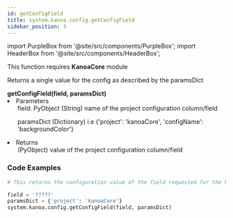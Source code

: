 ```yaml
---
id: getConfigField
title: system.kanoa.config.getConfigField
sidebar_position: 3
---
```

import PurpleBox from '@site/src/components/PurpleBox';
import HeaderBox from '@site/src/components/HeaderBox';


<PurpleBox>This function requires <b>KanoaCore</b> module</PurpleBox>

<HeaderBox header="Description">Returns a single value for the config as described by the paramsDict </HeaderBox>

<HeaderBox header="Syntax">
    <b>getConfigField(field, paramsDict) </b>
    <li> Parameters <br />
        <ul>field: PyObject (String) name of the project configuration column/field </ul>
        <ul>paramsDict (Dictionary) i.e &#123;'project': 'kanoaCore', 'configName': 'backgroundColor'} </ul>
    </li>
    <li> Returns <br />
        <ul>(PyObject) value of the project configuration column/field</ul>
    </li>
</HeaderBox>


### Code Examples

```py
# This returns the configuration value of the field requested for the kanoaCore projet

field = '?????'
paramsDict = {'project': 'kanoaCore'}
system.kanoa.config.getConfigField(field, paramsDict)

```